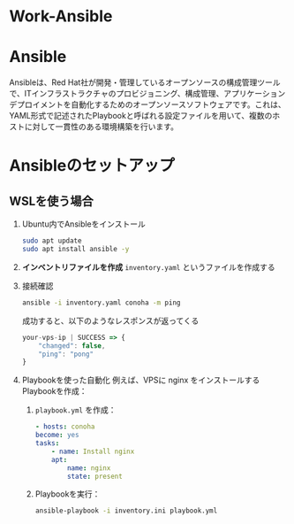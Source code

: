 # Work-Ansible

# Ansible
Ansibleは、Red Hat社が開発・管理しているオープンソースの構成管理ツールで、ITインフラストラクチャのプロビジョニング、構成管理、アプリケーションデプロイメントを自動化するためのオープンソースソフトウェアです。これは、YAML形式で記述されたPlaybookと呼ばれる設定ファイルを用いて、複数のホストに対して一貫性のある環境構築を行います。

# Ansibleのセットアップ
## WSLを使う場合
1. Ubuntu内でAnsibleをインストール
    ```sh
    sudo apt update
    sudo apt install ansible -y
    ```
2. **インベントリファイルを作成**
    `inventory.yaml` というファイルを作成する
3. 接続確認
    ```sh
    ansible -i inventory.yaml conoha -m ping
    ```
    成功すると、以下のようなレスポンスが返ってくる

    ```javascript
    your-vps-ip | SUCCESS => {
        "changed": false,
        "ping": "pong"
    }
    ```
4. Playbookを使った自動化
   例えば、VPSに nginx をインストールするPlaybookを作成：

   1. `playbook.yml` を作成： 
        ```yaml
        - hosts: conoha
        become: yes
        tasks:
            - name: Install nginx
            apt:
                name: nginx
                state: present
        ```
   2. Playbookを実行：
        ```sh
        ansible-playbook -i inventory.ini playbook.yml
        ```